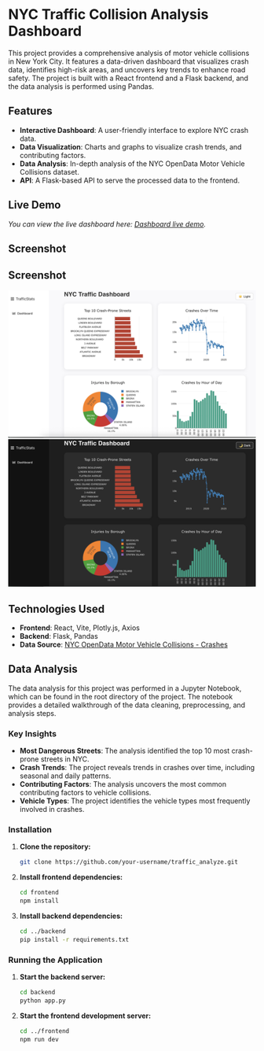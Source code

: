 # NYC Traffic Collision Analysis Dashboard

This project provides a comprehensive analysis of motor vehicle collisions in New York City. It features a data-driven dashboard that visualizes crash data, identifies high-risk areas, and uncovers key trends to enhance road safety. The project is built with a React frontend and a Flask backend, and the data analysis is performed using Pandas.

## Features

- **Interactive Dashboard**: A user-friendly interface to explore NYC crash data.
- **Data Visualization**: Charts and graphs to visualize crash trends, and contributing factors.
- **Data Analysis**: In-depth analysis of the NYC OpenData Motor Vehicle Collisions dataset.
- **API**: A Flask-based API to serve the processed data to the frontend.

## Live Demo

*You can view the live dashboard here: [Dashboard live demo](https://traffic-analyze.onrender.com).*

## Screenshot
## Screenshot

![Dashboard Screenshot](./assets/screenshot1.png)
![Dashboard Screenshot](./assets/screenshot2.png)


## Technologies Used

- **Frontend**: React, Vite, Plotly.js, Axios
- **Backend**: Flask, Pandas
- **Data Source**: [NYC OpenData Motor Vehicle Collisions - Crashes](https://data.cityofnewyork.us/Public-Safety/Motor-Vehicle-Collisions-Crashes/h9gi-nx95)

## Data Analysis

The data analysis for this project was performed in a Jupyter Notebook, which can be found in the root directory of the project. The notebook provides a detailed walkthrough of the data cleaning, preprocessing, and analysis steps.

### Key Insights

- **Most Dangerous Streets**: The analysis identified the top 10 most crash-prone streets in NYC.
- **Crash Trends**: The project reveals trends in crashes over time, including seasonal and daily patterns.
- **Contributing Factors**: The analysis uncovers the most common contributing factors to vehicle collisions.
- **Vehicle Types**: The project identifies the vehicle types most frequently involved in crashes.


### Installation

1. **Clone the repository:**
   ```bash
   git clone https://github.com/your-username/traffic_analyze.git
   ```
2. **Install frontend dependencies:**
   ```bash
   cd frontend
   npm install
   ```
3. **Install backend dependencies:**
   ```bash
   cd ../backend
   pip install -r requirements.txt
   ```

### Running the Application

1. **Start the backend server:**
   ```bash
   cd backend
   python app.py
   ```
2. **Start the frontend development server:**
   ```bash
   cd ../frontend
   npm run dev
   ```
